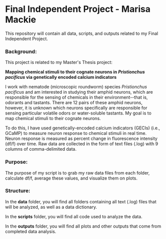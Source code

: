 # Final Independent Project - Marisa Mackie

This repository will contain all data, scripts, and outputs related to my Final Independent Project.

### Background:
This project is related to my Master's Thesis project:

**Mapping chemical stimuli to their cognate neurons in _Pristionchus pacificus_ via genetically encoded calcium indicators**


I work with nematode (microscopic roundworm) species _Pristionchus pacificus_ and am interested in studying their amphid neurons, which are responsible for the sensing of chemicals in their environment--that is, odorants and tastants. There are 12 pairs of these amphid neurons, however, it is unknown which neurons specifically are responsible for sensing particular volatile odors or water-soluble tastants. My goal is to map chemical stimuli to their cognate neurons. 

To do this, I have used genetically-encoded calcium indicators (GECIs) (i.e., GCaMP) to measure neuron response to chemical stimuli in real time. Neuron response is measured as percent change in fluorescence intensity (df/f) over time. Raw data are collected in the form of text files (.log) with 9 columns of comma-delimited data.

### Purpose:

The purpose of my script is to grab my raw data files from each folder, calculate df/f, average these values, and visualize them on plots.


### Structure:

In the **data** folder, you will find all folders containing all text (.log) files that will be analyzed, as well as a data dictionary.

In the **scripts** folder, you will find all code used to analyze the data.

In the **outputs** folder, you will find all plots and other outputs that come from completed data analysis.